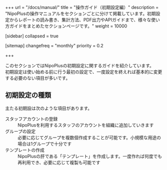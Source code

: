 +++
url = "/docs/manual/"
title = "操作ガイド（初期設定編）"
description = "NipoPlusの操作マニュアルをセクションごとに分けて掲載しています。初期設定からレポートの読み書き、集計方法、PDF出力やAPIガイドまで、様々な使い方ガイドをまとめたセクションページです。"
weight = 10000

[sidebar]
collapsed = true

[sitemap]
  changefreq = "monthly"
  priority = 0.2

+++

このセクションではNipoPlusの初期設定に関するガイドを紹介しています。  
初期設定は使い始める前に行う最初の設定で、一度設定を終えれば基本的に変更する必要のない項目が多いです。

## 初期設定の種類

主たる初期設は次のような項目があります。

<dl class="basic">
<dt>スタッフアカウントの登録</dt>
<dd>NipoPlusを利用するスタッフのアカウントを組織に追加していきます</dd>
<dt>グループの設定</dt>
<dd>必要に応じてグループを複数個作成することが可能です。小規模な用途の場合は1グループで十分です</dd>
<dt>テンプレートの作成</dt>
<dd>NipoPlusの肝である「テンプレート」を作成します。一度作れば何度でも再利用でき、必要に応じて複製も可能です</dd>
</dl>
